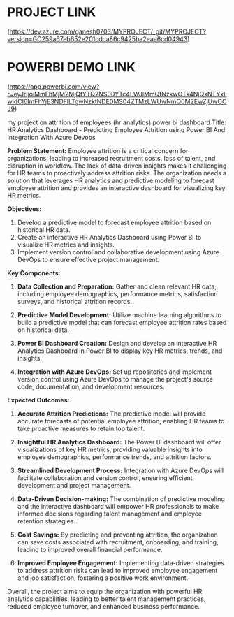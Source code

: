 # PROJECT LINK 

(https://dev.azure.com/ganesh0703/MYPROJECT/_git/MYPROJECT?version=GC259a67eb652e201cdca86c9425ba2eaa6cd04943)

# POWERBI DEMO LINK
(https://app.powerbi.com/view?r=eyJrIjoiMmFhMjM2MjQtYTQ2NS00YTc4LWJlMmQtNzkwOTk4NjQxNTYxIiwidCI6ImFhYjE3NDFlLTgwNzktNDE0MS04ZTMzLWUwNmQ0M2EwZjUwOCJ9)



my project on attrition of employees (hr analytics) power bi dashboard
Title: HR Analytics Dashboard - Predicting Employee Attrition using Power BI And Integration With Azure Devops

**Problem Statement:**
Employee attrition is a critical concern for organizations, leading to increased recruitment costs, loss of talent, and disruption in workflow. The lack of data-driven insights makes it challenging for HR teams to proactively address attrition risks. The organization needs a solution that leverages HR analytics and predictive modeling to forecast employee attrition and provides an interactive dashboard for visualizing key HR metrics.

**Objectives:**
1. Develop a predictive model to forecast employee attrition based on historical HR data.
2. Create an interactive HR Analytics Dashboard using Power BI to visualize HR metrics and insights.
3. Implement version control and collaborative development using Azure DevOps to ensure effective project management.

**Key Components:**
1. **Data Collection and Preparation:** Gather and clean relevant HR data, including employee demographics, performance metrics, satisfaction surveys, and historical attrition records.

2. **Predictive Model Development:** Utilize machine learning algorithms to build a predictive model that can forecast employee attrition rates based on historical data.

3. **Power BI Dashboard Creation:** Design and develop an interactive HR Analytics Dashboard in Power BI to display key HR metrics, trends, and insights.

4. **Integration with Azure DevOps:** Set up repositories and implement version control using Azure DevOps to manage the project's source code, documentation, and development resources.

**Expected Outcomes:**
1. **Accurate Attrition Predictions:** The predictive model will provide accurate forecasts of potential employee attrition, enabling HR teams to take proactive measures to retain top talent.

2. **Insightful HR Analytics Dashboard:** The Power BI dashboard will offer visualizations of key HR metrics, providing valuable insights into employee demographics, performance trends, and attrition factors.

3. **Streamlined Development Process:** Integration with Azure DevOps will facilitate collaboration and version control, ensuring efficient development and project management.

4. **Data-Driven Decision-making:** The combination of predictive modeling and the interactive dashboard will empower HR professionals to make informed decisions regarding talent management and employee retention strategies.

5. **Cost Savings:** By predicting and preventing attrition, the organization can save costs associated with recruitment, onboarding, and training, leading to improved overall financial performance.

6. **Improved Employee Engagement:** Implementing data-driven strategies to address attrition risks can lead to improved employee engagement and job satisfaction, fostering a positive work environment.

Overall, the project aims to equip the organization with powerful HR analytics capabilities, leading to better talent management practices, reduced employee turnover, and enhanced business performance.
